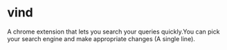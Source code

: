 # vind

A chrome extension that lets you search your queries quickly.You can pick your search engine and make appropriate changes (A single line). 
